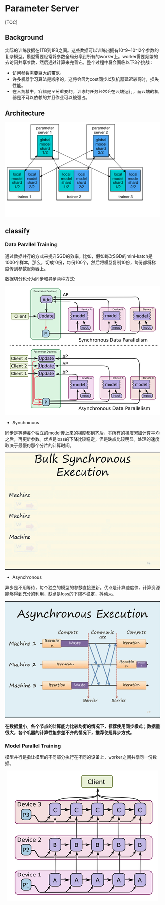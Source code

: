 # Parameter Server
[TOC]

## Background

实际的训练数据在1TB到1PB之间。这些数据可以训练出拥有10^9~10^12个参数的复杂模型。模型需要经常将参数全局分享到所有的worker上。worker需要频繁的去访问共享参数，然后通过计算来完善它。整个过程中将会面临以下3个挑战：

- 访问参数需要巨大的带宽。
- 许多机器学习算法是顺序的，这将会因为cost同步以及机器延迟较高时，损失性能。
- 在大规模中，容错是至关重要的。训练的任务经常会在云端运行，而云端的机器是不可以依赖的并且作业可以被强占。

## Architecture

<div style="text-align: center">
<img src="./pic/pserver_and_trainer.png"/>
</div>

## classify

### Data Parallel Training

通过数据并行的方式来提升SGD的效率，比如，假如每次SGD的mini-batch是1000个样本，那么，切成10份，每份100个，然后将模型复制10份，每份都将梯度传到参数服务器上。

数据切分也分为同步和异步两种方式:

<div style="text-align: center">
<img src="./pic/data_parallel_training.png"/>
</div>

- Synchronous

同步是等待每个独立的model传上来的梯度都到齐后，将所有的梯度累加计算平均之后，再更新参数。优点是loss的下降比较稳定，但是缺点比较明显，处理的速度取决于最慢的那个分片的计算时间。

<div style="text-align: center">
<img src="./pic/blog-synchronous.gif"/>
</div>

- Asynchronous

异步是不用等待，每个独立的模型的参数直接更新。优点是计算速度快，计算资源能够得到充分的利用，缺点是loss的下降不稳定，抖动大。

<div style="text-align: center">
<img src="./pic/blog-asynchronous.gif"/>
</div>



**在数据量小，各个节点的计算能力比较均衡的情况下，推荐使用同步模式；数据量很大，各个机器的计算性能参差不齐的情况下，推荐使用异步方式。**



### Model Parallel Training

模型并行是指让模型的不同部分执行在不同的设备上，worker之间共享同一份数据。

<div style="text-align: center">
<img src="./pic/model_parallel_training.png"/>
</div>





